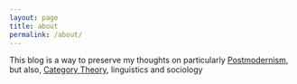 ```yaml
---
layout: page
title: about
permalink: /about/
---
```


This blog is a way to preserve my thoughts on particularly [Postmodernism](https://plato.stanford.edu/entries/postmodernism/), but also, [Category Theory](https://ncatlab.org/nlab/show/HomePage), linguistics and sociology